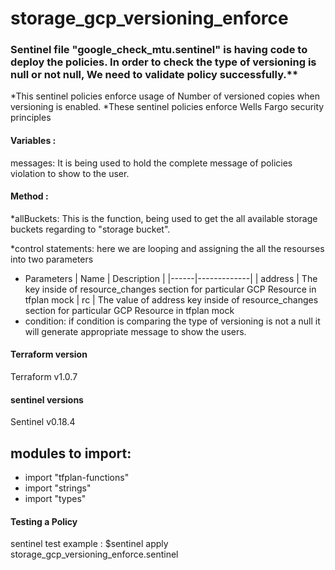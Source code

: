 # storage_gcp_versioning_enforce
### Sentinel file "google_check_mtu.sentinel" is having code to deploy the policies. In order to check the type of versioning is null or not null, We need to validate policy successfully.**

*This sentinel policies enforce usage of Number of versioned copies when versioning is enabled.
*These sentinel policies enforce Wells Fargo security principles
#### Variables :
messages: It is being used to hold the complete message of policies violation to show to the user.
#### Method :
*allBuckets: This is the function, being used to get the all available storage buckets regarding to "storage bucket".

*control statements: here we are looping and assigning the all the resourses into two parameters

   * Parameters
     | Name	| Description |
     |------|-------------|
     | address |	The key inside of resource_changes section for particular GCP Resource in tfplan mock
     | rc |	The value of address key inside of resource_changes section for particular GCP Resource in tfplan mock
* condition: if condition is comparing the type of versioning is not a null it will generate appropriate message to show the users.

#### Terraform version 
Terraform v1.0.7 

#### sentinel versions 
Sentinel v0.18.4

modules to import:
------------------
* import "tfplan-functions"
* import "strings"
* import "types"
#### Testing a Policy
 sentinel test <sentinel file>
example : $sentinel apply storage_gcp_versioning_enforce.sentinel





